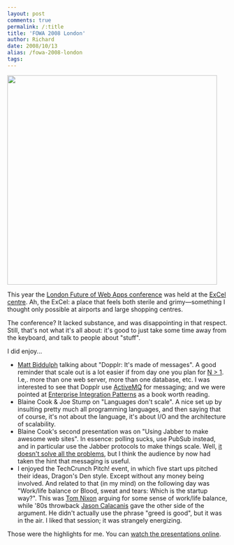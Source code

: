 ```yaml
---
layout: post
comments: true
permalink: /:title
title: 'FOWA 2008 London'
author: Richard
date: 2008/10/13
alias: /fowa-2008-london
tags:
---
```


<img src="http://awesomeness.openphoto.me/custom/201207/7fc8ce-11219742-0-media_httpfarm4static_yzoxJ_870x550.jpg" width="480"/>

This year the [London Future of Web Apps conference][] was held at the
[ExCel centre][]. Ah, the ExCel: a place that feels both sterile and
grimy—something I thought only possible at airports and large shopping
centres.

The conference? It lacked substance, and was disappointing in that
respect. Still, that's not what it's all about: it's good to just take
some time away from the keyboard, and talk to people about "stuff".

I did enjoy...

-   [Matt Biddulph][] talking about "Dopplr: It's made of messages". A
good reminder that scale out is a lot easier if from day one you
plan for [N \> 1][]. I.e,. more than one web server, more than one
database, etc. I was interested to see that Dopplr use [ActiveMQ][]
for messaging; and we were pointed at [Enterprise Integration
Patterns][] as a book worth reading.
-   Blaine Cook & Joe Stump on "Languages don't scale". A nice set up by
insulting pretty much all programming languages, and then saying
that of course, it's not about the language, it's about I/O and the
architecture of scalability.
-   Blaine Cook's second presentation was on "Using Jabber to make
awesome web sites". In essence: polling sucks, use PubSub instead,
and in particular use the Jabber protocols to make things scale.
Well, [it doesn't solve all the problems][], but I think the
audience by now had taken the hint that messaging is useful.
-   I enjoyed the TechCrunch Pitch! event, in which five start ups
pitched their ideas, Dragon's Den style. Except without any money
being involved. And related to that (in my mind) on the following
day was "Work/life balance or Blood, sweat and tears: Which is the
startup way?". This was [Tom Nixon][] arguing for some sense of
work/life balance, while '80s throwback [Jason Calacanis][] gave the
other side of the argument. He didn't actually use the phrase "greed
is good", but it was in the air. I liked that session; it was
strangely energizing.


Those were the highlights for me. You can [watch the presentations online][].


  [London Future of Web Apps conference]: http://london2008.futureofwebapps.com/schedule
  [ExCel centre]: http://www.excel-london.co.uk/
  [Matt Biddulph]: http://hackdiary.com/
  [N \> 1]: http://bitworking.org/news/218/N-1
  [ActiveMQ]: http://activemq.apache.org/
  [Enterprise Integration Patterns]: http://www.eaipatterns.com/index.html
  [it doesn't solve all the problems]: http://roy.gbiv.com/untangled/2008/economies-of-scale
  [Tom Nixon]: http://www.tomnixon.co.uk/
  [Jason Calacanis]: http://calacanis.com/
  [watch the presentations online]: http://events.carsonified.com/fowa/2008/london/content
